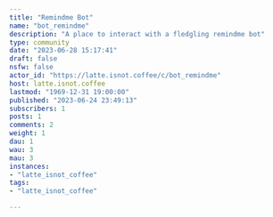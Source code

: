 ```yaml
---
title: "Remindme Bot" 
name: "bot_remindme"
description: "A place to interact with a fledgling remindme bot"
type: community
date: "2023-06-28 15:17:41"
draft: false
nsfw: false
actor_id: "https://latte.isnot.coffee/c/bot_remindme"
host: latte.isnot.coffee
lastmod: "1969-12-31 19:00:00"
published: "2023-06-24 23:49:13"
subscribers: 1
posts: 1
comments: 2
weight: 1
dau: 1
wau: 3
mau: 3
instances:
- "latte_isnot_coffee"
tags: 
- "latte_isnot_coffee"

---
```


